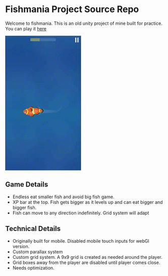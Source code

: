 # Fishmania Project Source Repo

Welcome to fishmania. This is an old unity project of mine built for practice. You can play it [here](https://donis3.github.io/unity-fishmania-build/)

![Gameplay of fishmania](https://github.com/donis3/unity-fishmania-build/raw/main/img/fishmania_1.gif)

## Game Details

-   Endless eat smaller fish and avoid big fish game.
-   XP bar at the top. Fish gets bigger as it levels up and can eat bigger and bigger fish.
-   Fish can move to any direction indefinitely. Grid system will adapt

## Technical Details

-   Originally built for mobile. Disabled mobile touch inputs for webGl version.
-   Custom parallax system
-   Custom grid system. A 9x9 grid is created as needed around the player.
-   Grid boxes away from the player are disabled until player comes close.
-   Needs optimization.
